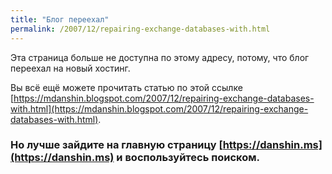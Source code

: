```yaml
---
title: "Блог переехал"
permalink: /2007/12/repairing-exchange-databases-with.html
---
```

Эта страница больше не доступна по этому адресу, потому, что блог переехал на новый хостинг.

Вы всё ещё можете прочитать статью по этой ссылке [https://mdanshin.blogspot.com/2007/12/repairing-exchange-databases-with.html](https://mdanshin.blogspot.com/2007/12/repairing-exchange-databases-with.html).

### Но лучше зайдите на главную страницу [https://danshin.ms](https://danshin.ms) и воспользуйтесь поиском.
